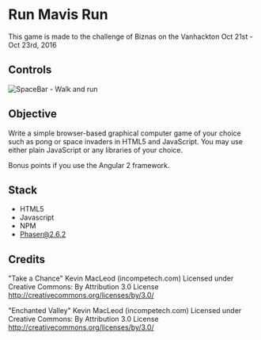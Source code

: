 # Run Mavis Run #

This game is made to the challenge of Biznas on the Vanhackton
Oct 21st - Oct 23rd, 2016

## Controls ##

![SpaceBar](http://i.imgur.com/d76ef2N.png) -  Walk and run

## Objective ##
Write a simple browser-based graphical computer game of your choice such as pong or space invaders in HTML5 and JavaScript. You may use either plain JavaScript or any libraries of your choice. 
 
Bonus points if you use the Angular 2 framework.

## Stack ##
- HTML5
- Javascript
- NPM
- Phaser@2.6.2

## Credits ##
"Take a Chance" Kevin MacLeod (incompetech.com)
Licensed under Creative Commons: By Attribution 3.0 License
http://creativecommons.org/licenses/by/3.0/

"Enchanted Valley" Kevin MacLeod (incompetech.com)
Licensed under Creative Commons: By Attribution 3.0 License
http://creativecommons.org/licenses/by/3.0/
